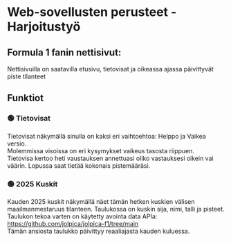 # Web-sovellusten perusteet - Harjoitustyö

## Formula 1 fanin nettisivut:
Nettisivuilla on saatavilla etusivu, tietovisat ja oikeassa ajassa päivittyvät piste tilanteet

## Funktiot

### 🟢 Tietovisat
Tietovisat näkymällä sinulla on kaksi eri vaihtoehtoa: Helppo ja Vaikea versio. <br/>
Molemmissa visoissa on eri kysymykset vaikeus tasosta riippuen. <br/>
Tietovisa kertoo heti vaustauksen annettuasi oliko vastauksesi oikein vai väärin. Lopussa saat tietää kokonais pistemääräsi.

### 🟢 2025 Kuskit
Kauden 2025 kuskit näkymällä näet tämän hetken kuskien välisen maailmanmestaruus tilanteen. Taulukossa on kuskin sija, nimi, talli ja pisteet. <br/>
Taulukon tekoa varten on käytetty avointa data APIa: https://github.com/jolpica/jolpica-f1/tree/main <br/>
Tämän ansiosta taulukko päivittyy reaaliajasta kauden kuluessa.




